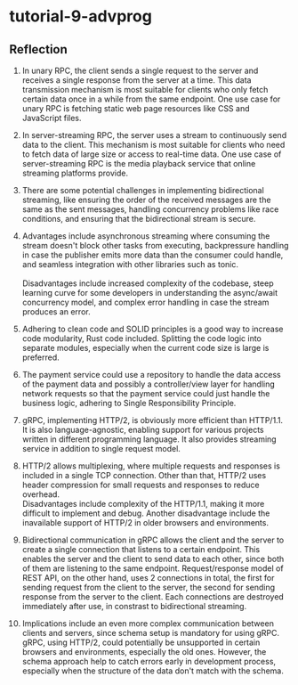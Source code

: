 # tutorial-9-advprog

## Reflection
1. In unary RPC, the client sends a single request to the server and receives a single response from the server at a time. This data transmission mechanism is most suitable for clients who only fetch certain data once in a while from the same endpoint. One use case for unary RPC is fetching static web page resources like CSS and JavaScript files.

2. In server-streaming RPC, the server uses a stream to continuously send data to the client. This mechanism is most suitable for clients who need to fetch data of large size or access to real-time data. One use case of server-streaming RPC is the media playback service that online streaming platforms provide.

3. There are some potential challenges in implementing bidirectional streaming, like ensuring the order of the received messages are the same as the sent messages, handling concurrency problems like race conditions, and ensuring that the bidirectional stream is secure.

4. Advantages include asynchronous streaming where consuming the stream doesn't block other tasks from executing, backpressure handling in case the publisher emits more data than the consumer could handle, and seamless integration with other libraries such as tonic.
<br><br>
Disadvantages include increased complexity of the codebase, steep learning curve for some developers in understanding the async/await concurrency model, and complex error handling in case the stream produces an error.

5. Adhering to clean code and SOLID principles is a good way to increase code modularity, Rust code included. Splitting the code logic into separate modules, especially when the current code size is large is preferred.

6. The payment service could use a repository to handle the data access of the payment data and possibly a controller/view layer for handling network requests so that the payment service could just handle the business logic, adhering to Single Responsibility Principle.

7. gRPC, implementing HTTP/2, is obviously more efficient than HTTP/1.1. It is also language-agnostic, enabling support for various projects written in different programming language. It also provides streaming service in addition to single request model.

8. HTTP/2 allows multiplexing, where multiple requests and responses is included in a single TCP connection. Other than that, HTTP/2 uses header compression for small requests and responses to reduce overhead.<br>
Disadvantages include complexity of the HTTP/1.1, making it more difficult to implement and debug. Another disadvantage include the inavailable support of HTTP/2 in older browsers and environments.

9. Bidirectional communication in gRPC allows the client and the server to create a single connection that listens to a certain endpoint. This enables the server and the client to send data to each other, since both of them are listening to the same endpoint. Request/response model of REST API, on the other hand, uses 2 connections in total, the first for sending request from the client to the server, the second for sending response from the server to the client. Each connections are destroyed immediately after use, in constrast to bidirectional streaming.

10. Implications include an even more complex communication between clients and servers, since schema setup is mandatory for using gRPC. gRPC, using HTTP/2, could potentially be unsupported in certain browsers and environments, especially the old ones. However, the schema approach help to catch errors early in development process, especially when the structure of the data don't match with the schema.
